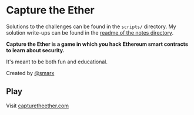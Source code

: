 # Capture the Ether

Solutions to the challenges can be found in the `scripts/` directory. My solution write-ups can be found in the [readme of the notes directory](./notes).

**Capture the Ether is a game in which you hack Ethereum smart contracts to learn about security.**

It's meant to be both fun and educational.

Created by [@smarx](https://twitter.com/smarx)

## Play

Visit [capturetheether.com](https://capturetheether.com/)
